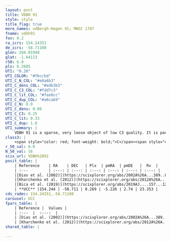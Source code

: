 ```yaml
---
layout: post
title: VDBH 91
style: style
title_flag: true
more_names: vdBergh-Hagen 91; MWSC 1787
fname: vdbh91
fov: 0.2
ra_icrs: 154.24351
de_icrs: -58.71108
glon: 284.01948
glat: -1.64113
r50: 6.0
plx: 0.2685
UTI: "0.20"
UTI_COLOR: "#fbccbd"
UTI_C_N_COL: "#e0a6b3"
UTI_C_dens_COL: "#edb3b3"
UTI_C_C3_COL: "#fdd7c3"
UTI_C_lit_COL: "#fee8cc"
UTI_C_dup_COL: "#a6cab9"
UTI_C_N: 0.0
UTI_C_dens: 0.08
UTI_C_C3: 0.25
UTI_C_lit: 0.33
UTI_C_dup: 1.0
UTI_summary: |
    VDBH 91 is a sparse, very loose object of low C3 quality. It is poorly studied in the literature, with no articles listed in the last 6 years.<br><br><span style="color: #99180f; font-weight: bold;">Warning: </span>contains less than 25 stars with <i>P>0.5</i> estimated.
class3: |
    <span style="color: red; font-weight: bold;">C</span><span style="color: red; font-weight: bold;">C</span>
r_50_val: 6.0
N_50_val: 16
scix_url: VDBH%2091
posit_table: |
    | Reference    | RA    | DEC   | Plx  | pmRA  | pmDE   |  Rv  |
    | :---         | :---: | :---: | :---: | :---: | :---: | :---: |
    |[Dias et al. (2002)](https://scixplorer.org/abs/2002A%26A...389..871D) | 154.325 | -58.7 | -- | -3.28 | 2.13 | -- |
    |[Kharchenko et al. (2012)](https://scixplorer.org/abs/2012A%26A...543A.156K) | 154.245 | -58.695 | -- | -12.1 | 2.53 | -- |
    |[Bica et al. (2019)](https://scixplorer.org/abs/2019AJ....157...12B) | 154.326 | -58.699 | -- | -- | -- | -- |
    | **UCC** |154.244 | -58.711 | 0.269 | -5.226 | 2.74 | 23.353 | 
cds_radec: 154.24351,-58.71108
carousel: UCC
fpars_table: |
    | Reference |  Values |
    | :---  |  :---:  |
    | [Dias et al. (2002)](https://scixplorer.org/abs/2002A%26A...389..871D) | `E(B-V)=0.08, Dist=740.0, Age=8.21` |
    | [Kharchenko et al. (2012)](https://scixplorer.org/abs/2012A%26A...543A.156K) | `e_bv=0.083, distance=749, log_age=8.35` |
shared_table: |
    
---
```

